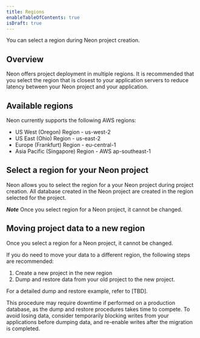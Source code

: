```yaml
---
title: Regions
enableTableOfContents: true
isDraft: true
---
```

You can select a region during Neon project creation.

## Overview

Neon offers project deployment in multiple regions. It is recommended that you select the region that is closest to your application servers to reduce latency between your Neon project and your application.

## Available regions

Neon currently supports the following AWS regions:

- US West (Oregon) Region - us-west-2
- US East (Ohio) Region -  us-east-2
- Europe (Frankfurt) Region - eu-central-1
- Asia Pacific (Singapore) Region - AWS ap-southeast-1

## Select a region for your Neon project

Neon allows you to select the region for a your Neon project during project creation. All database created in the Neon project are created in the region selected for the project.

_**Note**_ Once you select region for a Neon project, it cannot be changed.

## Moving project data to a new region

Once you select a region for a Neon project, it cannot be changed. 

If you do need to move your data to a different region, the following steps are recommended:

1. Create a new project in the new region
1. Dump and restore data from your old project to the new project.

For a detailed dump and restore example, refer to [TBD].

This procedure may require downtime if performed on a production database, as the dump and restore procedures takes time to compete. To avoid losing data, consider temporarily blocking writes from your applications before dumping data, and re-enable writes after the migration is completed.

